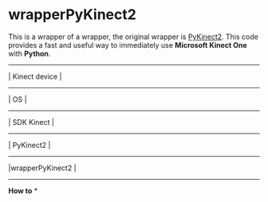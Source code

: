 # wrapperPyKinect2
This is a wrapper of a wrapper, the original wrapper is [PyKinect2](https://github.com/Kinect/PyKinect2).
This code provides a fast and useful way to immediately use **Microsoft Kinect One** with **Python**.
__________________
|  Kinect device  |
__________________
|       OS        |
__________________
|   SDK Kinect    |
__________________
|    PyKinect2    |
__________________
|wrapperPyKinect2 |
___________________

**How to**
* 
